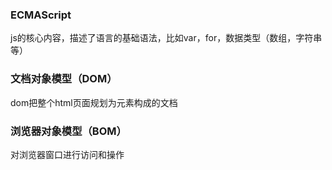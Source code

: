 ### ECMAScript
js的核心内容，描述了语言的基础语法，比如var，for，数据类型（数组，字符串等）
### 文档对象模型（DOM）
dom把整个html页面规划为元素构成的文档
### 浏览器对象模型（BOM）
对浏览器窗口进行访问和操作